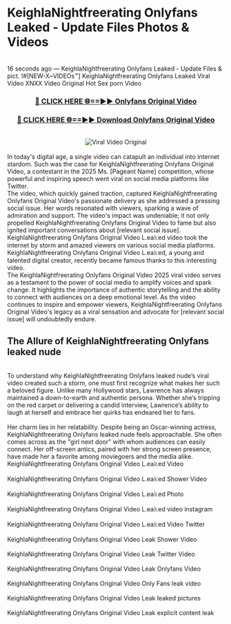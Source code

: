 # KeighlaNightfreerating Onlyfans Leaked - Update Files Photos & Videos 
<br>
16 seconds ago — KeighlaNightfreerating Onlyfans Leaked - Update Files & pict. !#[NEW-X~VIDEOs™] KeighlaNightfreerating Onlyfans Leaked Viral Video XNXX Video Original Hot Sex porn Video
<br>
<div align="center">
<h3><a href="http://freeplayer.one?title=KeighlaNightfreerating&ref=25OR" rel="nofollow">🔴 CLICK HERE 🌐==►► Onlyfans Original Video</a></h3>
<h3><a href="http://freeplayer.one?title=KeighlaNightfreerating&ref=25OR" rel="nofollow">🔴 CLICK HERE 🌐==►► Download Onlyfans Original Video</a></h3>
<br>
<a href="http://freeplayer.one?title=KeighlaNightfreerating&ref=25OR" rel="nofollow" data-target="animated-image.originalLink"><img src="https://i.ibb.co.com/xMMVF88/686577567.gif" alt="Viral Video Original" style="max-width: 100%; display: inline-block;" data-target="animated-image.originalImage"></a>
</div>
<br>
In today's digital age, a single video can catapult an individual into internet stardom. Such was the case for KeighlaNightfreerating Onlyfans Original Video, a contestant in the 2025 Ms. [Pageant Name] competition, whose powerful and inspiring speech went viral on social media platforms like Twitter.
<br>
The video, which quickly gained traction, captured KeighlaNightfreerating Onlyfans Original Video's passionate delivery as she addressed a pressing social issue. Her words resonated with viewers, sparking a wave of admiration and support. The video's impact was undeniable; it not only propelled KeighlaNightfreerating Onlyfans Original Video to fame but also ignited important conversations about [relevant social issue].
<br>
KeighlaNightfreerating Onlyfans Original Video L.ea𝚔ed video took the internet by storm and amazed viewers on various social media platforms. KeighlaNightfreerating Onlyfans Original Video L.ea𝚔ed, a young and talented digital creator, recently became famous thanks to this interesting video.
<br>
The KeighlaNightfreerating Onlyfans Original Video 2025 viral video serves as a testament to the power of social media to amplify voices and spark change. It highlights the importance of authentic storytelling and the ability to connect with audiences on a deep emotional level. As the video continues to inspire and empower viewers, KeighlaNightfreerating Onlyfans Original Video's legacy as a viral sensation and advocate for [relevant social issue] will undoubtedly endure.
<br>
<h2>The Allure of KeighlaNightfreerating Onlyfans leaked nude</h2>
<br>
To understand why KeighlaNightfreerating Onlyfans leaked nude’s viral video created such a storm, one must first recognize what makes her such a beloved figure. Unlike many Hollywood stars, Lawrence has always maintained a down-to-earth and authentic persona. Whether she’s tripping on the red carpet or delivering a candid interview, Lawrence’s ability to laugh at herself and embrace her quirks has endeared her to fans.
<br><br>
Her charm lies in her relatability. Despite being an Oscar-winning actress, KeighlaNightfreerating Onlyfans leaked nude feels approachable. She often comes across as the "girl next door" with whom audiences can easily connect. Her off-screen antics, paired with her strong screen presence, have made her a favorite among moviegoers and the media alike.
<br>
KeighlaNightfreerating Onlyfans Original Video L.ea𝚔ed Video
<br><br>
KeighlaNightfreerating Onlyfans Original Video L.ea𝚔ed Shower Video
<br><br>
KeighlaNightfreerating Onlyfans Original Video L.ea𝚔ed Photo
<br><br>
KeighlaNightfreerating Onlyfans Original Video L.ea𝚔ed video instagram
<br><br>
KeighlaNightfreerating Onlyfans Original Video L.ea𝚔ed Video Twitter
<br><br>
KeighlaNightfreerating Onlyfans Original Video Leak Shower Video
<br><br>
KeighlaNightfreerating Onlyfans Original Video Leak Twitter Video
<br><br>
KeighlaNightfreerating Onlyfans Original Video Leak Onlyfans Video
<br><br>
KeighlaNightfreerating Onlyfans Original Video Only Fans leak video
<br><br>
KeighlaNightfreerating Onlyfans Original Video Leak leaked pictures
<br><br>
KeighlaNightfreerating Onlyfans Original Video Leak explicit content leak